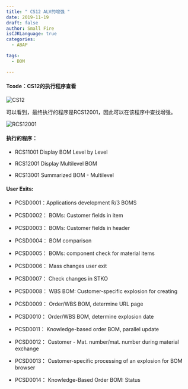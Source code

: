 ```yaml
---
title: " CS12 ALV的增强 "
date: 2019-11-19
draft: false
author: Small Fire
isCJKLanguage: true
categories: 
  - ABAP

tags: 
  - BOM

---
```


#### Tcode：CS12的执行程序查看

![CS12](/images/ABAP/BOM_Enhance1.png)

可以看到，最终执行的程序是RCS12001，因此可以在该程序中查找增强。

![RCS12001](/images/ABAP/BOM_Enhance2.png)

#### 执行的程序：

- RCS11001 Display BOM Level by Level

- RCS12001 Display Multilevel BOM

- RCS13001 Summarized BOM - Multilevel

#### User Exits:

- PCSD0001：Applications development R/3 BOMS

- PCSD0002： BOMs: Customer fields in item

- PCSD0003： BOMs: Customer fields in header

- PCSD0004： BOM comparison

- PCSD0005： BOMs: component check for material items

- PCSD0006： Mass changes user exit

- PCSD0007： Check changes in STKO

- PCSD0008： WBS BOM: Customer-specific explosion for creating

- PCSD0009： Order/WBS BOM, determine URL page

- PCSD0010： Order/WBS BOM, determine explosion date

- PCSD0011： Knowledge-based order BOM, parallel update

- PCSD0012： Customer - Mat. number/mat. number during material exchange

- PCSD0013： Customer-specific processing of an explosion for BOM browser

- PCSD0014： Knowledge-Based Order BOM: Status